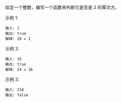 给定一个整数，编写一个函数来判断它是否是 2 的幂次方。

示例 1:
```quote
输入: 1
输出: true
解释: 20 = 1
```
示例 2:
```quote
输入: 16
输出: true
解释: 24 = 16
```
示例 3:
```quote
输入: 218
输出: false
```